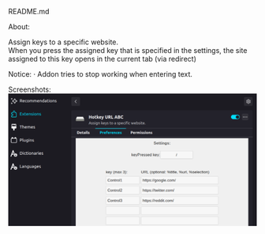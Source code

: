 README.md  

About:  

Assign keys to a specific website.  
When you press the assigned key that is specified in the settings, the site assigned to this key opens in the current tab (via redirect)

Notice:
· Addon tries to stop working when entering text.  

Screenshots:  
![screenshot](screenshot.png)







